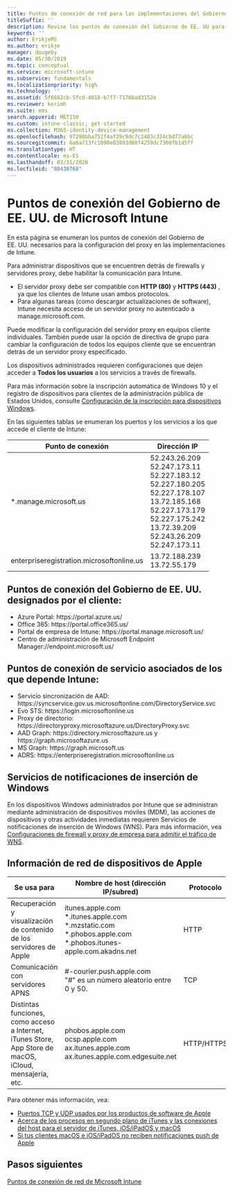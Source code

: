 ```yaml
---
title: Puntos de conexión de red para las implementaciones del Gobierno de EE. UU. - Microsoft Intune
titleSuffix: ''
description: Revise los puntos de conexión del Gobierno de EE. UU para Intune.
keywords: ''
author: ErikjeMS
ms.author: erikje
manager: dougeby
ms.date: 05/30/2019
ms.topic: conceptual
ms.service: microsoft-intune
ms.subservice: fundamentals
ms.localizationpriority: high
ms.technology: ''
ms.assetid: 5f6682cb-5fcd-4018-b7f7-71768ad3152e
ms.reviewer: kerimh
ms.suite: ems
search.appverid: MET150
ms.custom: intune-classic; get-started
ms.collection: M365-identity-device-management
ms.openlocfilehash: 97298bba752f4af29c9dc7c2483c324cbd77a6bc
ms.sourcegitcommit: 6a6a713fc1090e03893d80f4259dc7300fb1d5ff
ms.translationtype: HT
ms.contentlocale: es-ES
ms.lasthandoff: 03/31/2020
ms.locfileid: "80438768"
---
```

# <a name="us-government-endpoints-for-microsoft-intune"></a>Puntos de conexión del Gobierno de EE. UU. de Microsoft Intune

En esta página se enumeran los puntos de conexión del Gobierno de EE. UU. necesarios para la configuración del proxy en las implementaciones de Intune.

Para administrar dispositivos que se encuentren detrás de firewalls y servidores proxy, debe habilitar la comunicación para Intune.

- El servidor proxy debe ser compatible con **HTTP (80)** y **HTTPS (443)** , ya que los clientes de Intune usan ambos protocolos.
- Para algunas tareas (como descargar actualizaciones de software), Intune necesita acceso de un servidor proxy no autenticado a manage.microsoft.com.

Puede modificar la configuración del servidor proxy en equipos cliente individuales. También puede usar la opción de directiva de grupo para cambiar la configuración de todos los equipos cliente que se encuentran detrás de un servidor proxy especificado.

Los dispositivos administrados requieren configuraciones que dejen acceder a **Todos los usuarios** a los servicios a través de firewalls.

Para más información sobre la inscripción automática de Windows 10 y el registro de dispositivos para clientes de la administración pública de Estados Unidos, consulte [Configuración de la inscripción para dispositivos Windows](../enrollment/windows-enroll.md#windows-10-auto-enrollment-and-device-registration).

En las siguientes tablas se enumeran los puertos y los servicios a los que accede el cliente de Intune:

|**Punto de conexión**|**Dirección IP**|
|---------------------|-----------|
|*.manage.microsoft.us | 52.243.26.209 <br> 52.247.173.11 <br> 52.227.183.12 <br>52.227.180.205 <br> 52.227.178.107 <br> 13.72.185.168 <br> 52.227.173.179 <br> 52.227.175.242 <br> 13.72.39.209 <br> 52.243.26.209 <br> 52.247.173.11 |
| enterpriseregistration.microsoftonline.us | 13.72.188.239 <br> 13.72.55.179 |

## <a name="us-government-customer-designated-endpoints"></a>Puntos de conexión del Gobierno de EE. UU. designados por el cliente:
- Azure Portal: https:\//portal.azure.us/ 
- Office 365: https:\//portal.office365.us/ 
- Portal de empresa de Intune: https:\//portal.manage.microsoft.us/ 
- Centro de administración de Microsoft Endpoint Manager:\//endpoint.microsoft.us/

## <a name="partner-service-endpoints-that-intune-depends-on"></a>Puntos de conexión de servicio asociados de los que depende Intune:
- Servicio sincronización de AAD: https:\//syncservice.gov.us.microsoftonline.com/DirectoryService.svc
- Evo STS: https:\//login.microsoftonline.us
- Proxy de directorio: https:\//directoryproxy.microsoftazure.us/DirectoryProxy.svc
- AAD Graph: https:\//directory.microsoftazure.us y https:\//graph.microsoftazure.us
- MS Graph: https:\//graph.microsoft.us
- ADRS: https:\//enterpriseregistration.microsoftonline.us

## <a name="windows-push-notification-services"></a>Servicios de notificaciones de inserción de Windows
En los dispositivos Windows administrados por Intune que se administran mediante administración de dispositivos móviles (MDM), las acciones de dispositivos y otras actividades inmediatas requieren Servicios de notificaciones de inserción de Windows (WNS). Para más información, vea [Configuraciones de firewall y proxy de empresa para admitir el tráfico de WNS](https://docs.microsoft.com/windows/uwp/design/shell/tiles-and-notifications/firewall-allowlist-config).

## <a name="apple-device-network-information"></a>Información de red de dispositivos de Apple

|**Se usa para**|**Nombre de host (dirección IP/subred)**|**Protocolo**|**Puerto**|
|------------|-----------|------------|-----------|
|Recuperación y visualización de contenido de los servidores de Apple|itunes.apple.com<br>\*.itunes.apple.com<br>\*.mzstatic.com<br>\*.phobos.apple.com<br>\*.phobos.itunes-apple.com.akadns.net|HTTP|80|
|Comunicación con servidores APNS|#-courier.push.apple.com<br>"#" es un número aleatorio entre 0 y 50.|TCP|5223 y 443|
|Distintas funciones, como acceso a Internet, iTunes Store, App Store de macOS, iCloud, mensajería, etc.|phobos.apple.com<br>ocsp.apple.com<br>ax.itunes.apple.com<br>ax.itunes.apple.com.edgesuite.net|HTTP/HTTPS|80 o 443|

Para obtener más información, vea:

- [Puertos TCP y UDP usados por los productos de software de Apple](https://support.apple.com/HT202944)
- [Acerca de los procesos en segundo plano de iTunes y las conexiones del host para el servidor de iTunes, iOS/iPadOS y macOS](https://support.apple.com/HT201999)
- [Si tus clientes macOS e iOS/iPadOS no reciben notificaciones push de Apple](https://support.apple.com/HT203609)

## <a name="next-steps"></a>Pasos siguientes
[Puntos de conexión de red de Microsoft Intune](intune-endpoints.md)

